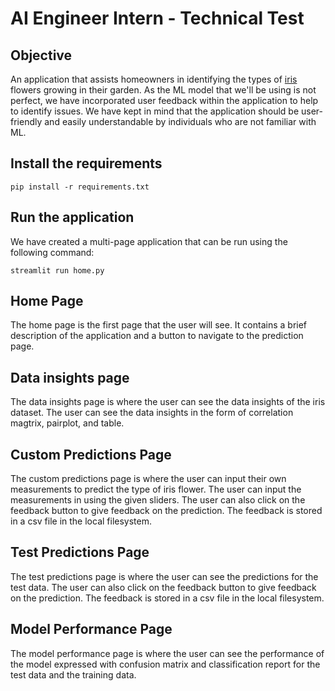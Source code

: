# AI Engineer Intern - Technical Test

## Objective

An application that assists homeowners in identifying the types of [iris](https://www.kaggle.com/datasets/uciml/iris) flowers growing in their garden. As the ML model that we'll be using is not perfect, we have incorporated user feedback within the application to help to identify issues. We have kept in mind that the application should be user-friendly and easily understandable by individuals who are not familiar with ML.

## Install the requirements

```
pip install -r requirements.txt
```

## Run the application
We have created a multi-page application that can be run using the following command:
```
streamlit run home.py
```
## Home Page
The home page is the first page that the user will see. It contains a brief description of the application and a button to navigate to the prediction page.

## Data insights page
The data insights page is where the user can see the data insights of the iris dataset. The user can see the data insights in the form of correlation magtrix, pairplot, and table.

## Custom Predictions Page
The custom predictions page is where the user can input their own measurements to predict the type of iris flower. The user can input the measurements in using the given sliders. The user can also click on the feedback button to give feedback on the prediction. The feedback is stored in a csv file in the local filesystem.

## Test Predictions Page
The test predictions page is where the user can see the predictions for the test data. The user can also click on the feedback button to give feedback on the prediction. The feedback is stored in a csv file in the local filesystem.

## Model Performance Page
The model performance page is where the user can see the performance of the model expressed with confusion matrix and classification report for the test data and the training data. 


